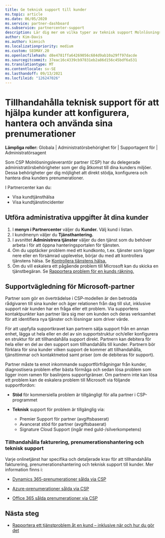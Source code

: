```yaml
---
title: Ge teknisk support till kunder
ms.topic: article
ms.date: 06/05/2020
ms.service: partner-dashboard
ms.subservice: partnercenter-support
description: Lär dig mer om vilka typer av teknisk support Molnlösningsleverantör kan erbjuda sina kunder.
author: Kim-Davis
ms.author: kimnich
ms.localizationpriority: medium
ms.custom: SEOMAY.20
ms.openlocfilehash: d8e4781ffa64269056c684d9ab10a29ff97dacde
ms.sourcegitcommit: 37eac16c4339cb97831eb2a86d156c45bdf6a531
ms.translationtype: MT
ms.contentlocale: sv-SE
ms.lasthandoff: 09/13/2021
ms.locfileid: "126247026"
---
```

# <a name="provide-technical-support-to-help-customers-configure-manage-and-use-their-subscriptions"></a>Tillhandahålla teknisk support för att hjälpa kunder att konfigurera, hantera och använda sina prenumerationer


**Lämpliga roller:** Globala | Administratörsbehörighet för | Supportagent för | Administratörsagent

Som CSP Molnlösningsleverantör partner (CSP) har du delegerade administratörsbehörigheter som ger dig åtkomst till dina kunders miljöer. Dessa behörigheter ger dig möjlighet att direkt stödja, konfigurera och hantera dina kunders prenumerationer.

I Partnercenter kan du:

- Visa kundtjänsthälsa
- Visa kundtjänstincidenter

## <a name="perform-admin-tasks-for-your-customers"></a>Utföra administrativa uppgifter åt dina kunder

1. I **menyn i Partnercenter** väljer du **Kunder.** Välj kund i listan.
2. I kundmenyn väljer du **Tjänsthantering.**
3. I avsnittet **Administrera tjänster** väljer du den tjänst som du behöver arbeta i för att öppna hanteringsportalen för tjänsten.
4. Om du upptäcker problem med ett kundkonto, t.ex. tjänster som ligger nere eller en försämrad upplevelse, börjar du med att kontrollera tjänstens hälsa. Se [Kontrollera tjänstens hälsa.](check-service-health.md)
5. Om du vill eskalera ett pågående problem till Microsoft kan du skicka en tjänstbegäran. Se [Rapportera problem för en kunds räkning.](report-problems-on-behalf-of-a-customer.md)

## <a name="microsoft-partner-support-guidance"></a>Supportvägledning för Microsoft-partner

Partner som gör en överträdelse i CSP-modellen är den betrodda rådgivaren till sina kunder och äger relationen från dag till slut, inklusive support när kunden har en fråga eller ett problem. Via supportens kontaktpunkter kan partner lära sig mer om kunden och deras verksamhet för att identifiera nya tjänster och lösningar som driver värde.

För att uppfylla supportkravet kan partnern sälja support från en annan enhet, lägga ut hela eller en del av sin supportstruktur och/eller konfigurera en struktur för att tillhandahålla support direkt.  Partnern kan debitera för hela eller en del av den support som tillhandahålls till kunder. Partnern bör förklara för sina kunder vilken support de kommer att tillhandahålla, tjänsttimmar och kontaktmetod samt priser (om de debiteras för support). 

Partner måste ta emot inkommande supportförfrågningar från kunder, diagnostisera problem efter bästa förmåga och sedan lösa problem som ligger inom ramen för baslinjens supportgränser. Om partnern inte kan lösa ett problem kan de eskalera problem till Microsoft via följande supportfordon:

- **Stöd** för kommersiella problem är tillgängligt för alla partner i CSP-programmet

- **Teknisk** support för problem är tillgänglig via:

  - Premier Support för partner (avgiftsbaserat)
  - Avancerat stöd för partner (avgiftsbaserat)
  - Signature Cloud Support (ingår med guld-/silverkompetens)

### <a name="providing-billing-subscription-management-and-technical-support"></a>Tillhandahålla fakturering, prenumerationshantering och teknisk support 

Varje onlinetjänst har specifika och detaljerade krav för att tillhandahålla fakturering, prenumerationshantering och teknisk support till kunder. Mer information finns i:

- [Dynamics 365-prenumerationer sålda via CSP](https://www.microsoftpartnercommunity.com/t5/CSP/Microsoft-Partner-Support-Guidance/m-p/5262#M30)

- [Azure-prenumerationer sålda via CSP](https://www.microsoftpartnercommunity.com/t5/CSP/Microsoft-Partner-Support-Guidance/m-p/5263#M31)

- [Office 365 sålda prenumerationer via CSP](https://www.microsoftpartnercommunity.com/t5/CSP/Microsoft-Partner-Support-Guidance/m-p/5264#M32)

## <a name="next-steps"></a>Nästa steg

- [Rapportera ett tjänstproblem åt en kund – inklusive när och hur du gör det](report-problems-on-behalf-of-a-customer.md)
